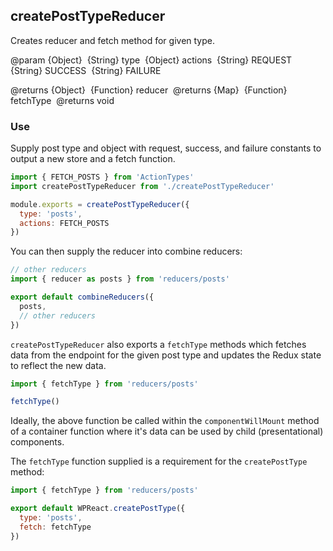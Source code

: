 ## createPostTypeReducer

Creates reducer and fetch method for given type.

@param {Object}
​ {String} type
​ {Object} actions
​   {String} REQUEST
​   {String} SUCCESS
​   {String} FAILURE    

@returns {Object}
​ {Function} reducer
​   @returns {Map}
​ {Function} fetchType
​   @returns void

### Use

Supply post type and object with request, success, and failure constants to output a new store and a fetch function.

```javascript
import { FETCH_POSTS } from 'ActionTypes'
import createPostTypeReducer from './createPostTypeReducer'

module.exports = createPostTypeReducer({
  type: 'posts',
  actions: FETCH_POSTS
})
```

You can then supply the reducer into combine reducers:

```javascript
// other reducers
import { reducer as posts } from 'reducers/posts'

export default combineReducers({
  posts,
  // other reducers
})
```

`createPostTypeReducer` also exports a `fetchType` methods which fetches data from the endpoint for the given post type and updates the Redux state to reflect the new data.

```javascript
import { fetchType } from 'reducers/posts'

fetchType()
```

Ideally, the above function be called within the `componentWillMount` method of a container function where it's data can be used by child (presentational) components.

The `fetchType` function supplied is a requirement for the `createPostType` method:

```javascript
import { fetchType } from 'reducers/posts'

export default WPReact.createPostType({
  type: 'posts',
  fetch: fetchType
})
```
